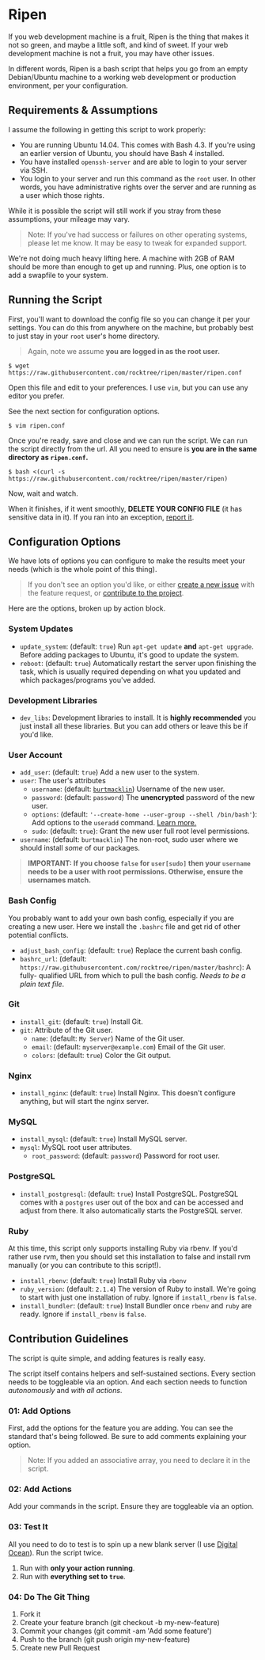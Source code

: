 Ripen
============

If you web development machine is a fruit, Ripen is the thing that makes it not
so green, and maybe a little soft, and kind of sweet. If your web development
machine is not a fruit, you may have other issues.

In different words, Ripen is a bash script that helps you go from an empty
Debian/Ubuntu machine to a working web development or production environment,
per your configuration.

Requirements & Assumptions
------------

I assume the following in getting this script to work properly:

* You are running Ubuntu 14.04. This comes with Bash 4.3. If you're using an
  earlier version of Ubuntu, you should have Bash 4 installed.
* You have installed `openssh-server` and are able to login to your server via
  SSH.
* You login to your server and run this command as the `root` user. In other
  words, you have administrative rights over the server and are running as a
  user which those rights.

While it is possible the script will still work if you stray from these
assumptions, your mileage may vary.

> Note: If you've had success or failures on other operating systems, please
> let me know. It may be easy to tweak for expanded support.

We're not doing much heavy lifting here. A machine with 2GB of RAM should be
more than enough to get up and running. Plus, one option is to add a swapfile
to your system.

Running the Script
------------

First, you'll want to download the config file so you can change it per your
settings. You can do this from anywhere on the machine, but probably best to
just stay in your `root` user's home directory.

> Again, note we assume **you are logged in as the root user.**

```text
$ wget https://raw.githubusercontent.com/rocktree/ripen/master/ripen.conf
```

Open this file and edit to your preferences. I use `vim`, but you can use any
editor you prefer.

See the next section for configuration options.

```text
$ vim ripen.conf
```

Once you're ready, save and close and we can run the script. We can run the
script directly from the url. All you need to ensure is **you are in the same
directory as `ripen.conf`.**

```text
$ bash <(curl -s https://raw.githubusercontent.com/rocktree/ripen/master/ripen)
```

Now, wait and watch.

When it finishes, if it went smoothly, **DELETE YOUR CONFIG FILE** (it has
sensitive data in it). If you ran into an exception, [report
it](https://github.com/rocktree/ripen/issues/new).

Configuration Options
------------

We have lots of options you can configure to make the results meet your needs
(which is the whole point of this thing).

> If you don't see an option you'd like, or either [create a new
> issue](https://github.com/rocktree/ripen/issues/new) with the feature
> request, or [contribute to the
> project](https://github.com/rocktree/ripen/issues/new).

Here are the options, broken up by action block.

### System Updates

* `update_system`: (default: `true`) Run `apt-get update` **and** `apt-get
  upgrade`. Before adding packages to Ubuntu, it's good to update the system.
* `reboot`: (default: `true`) Automatically restart the server upon finishing
  the task, which is usually required depending on what you updated and which
  packages/programs you've added.

### Development Libraries

* `dev_libs`: Development libraries to install. It is **highly recommended**
  you just install all these libraries. But you can add others or leave this be
  if you'd like.

### User Account

* `add_user`: (default: `true`) Add a new user to the system.
* `user`: The user's attributes
    * `username`: (default:
      [`burtmacklin`](http://media2.giphy.com/media/RaS5rHxJhwnPq/200_s.gif))
      Username of the new user.
    * `password`: (default: `password`) The **unencrypted** password of the new
      user.
    * `options`: (default: `'--create-home --user-group --shell /bin/bash'`):
      Add options to the `useradd` command. [Learn
      more.](http://linux.die.net/man/8/useradd)
    * `sudo`: (default: `true`): Grant the new user full root level
      permissions.
* `username`: (default: `burtmacklin`) The non-root, sudo user where we should
  install *some* of our packages.

> **IMPORTANT: If you choose `false` for `user[sudo]` then your `username`
> needs to be a user with root permissions. Otherwise, ensure the usernames
> match.**

### Bash Config

You probably want to add your own bash config, especially if you are creating a
new user. Here we install the `.bashrc` file and get rid of other potential
conflicts.

* `adjust_bash_config`: (default: `true`) Replace the current bash config.
* `bashrc_url`: (default:
  `https://raw.githubusercontent.com/rocktree/ripen/master/bashrc`): A fully-
  qualified URL from which to pull the bash config. *Needs to be a plain text
  file*.

### Git

* `install_git`: (default: `true`) Install Git.
* `git`: Attribute of the Git user.
    * `name`: (default: `My Server`) Name of the Git user.
    * `email`: (default: `myserver@example.com`) Email of the Git user.
    * `colors`: (default: `true`) Color the Git output.

### Nginx

* `install_nginx`: (default: `true`) Install Nginx. This doesn't configure
  anything, but will start the nginx server.

### MySQL

* `install_mysql`: (default: `true`) Install MySQL server.
* `mysql`: MySQL root user attributes.
    * `root_password`: (default: `password`) Password for root user.

### PostgreSQL

* `install_postgresql`: (default: `true`) Install PostgreSQL. PostgreSQL comes
  with a `postgres` user out of the box and can be accessed and adjust from
  there. It also automatically starts the PostgreSQL server.

### Ruby

At this time, this script only supports installing Ruby via rbenv. If you'd
rather use rvm, then you should set this installation to false and install rvm
manually (or you can contribute to this script!).

* `install_rbenv`: (default: `true`) Install Ruby via `rbenv`
* `ruby_version`: (default: `2.1.4`) The version of Ruby to install. We're
  going to start with just one installation of ruby. Ignore if `install_rbenv`
  is `false`.
* `install_bundler`: (default: `true`) Install Bundler once `rbenv` and `ruby`
  are ready. Ignore if `install_rbenv` is `false`.


Contribution Guidelines
------------

The script is quite simple, and adding features is really easy.

The script itself contains helpers and self-sustained sections. Every section
needs to be toggleable via an option. And each section needs to function
*autonomously* and *with all actions*.

### 01: Add Options

First, add the options for the feature you are adding. You can see the standard
that's being followed. Be sure to add comments explaining your option.

> Note: If you added an associative array, you need to declare it in the
> script.

### 02: Add Actions

Add your commands in the script. Ensure they are toggleable via an option.

### 03: Test It

All you need to do to test is to spin up a new blank server (I use [Digital
Ocean](https://www.digitalocean.com/)). Run the script twice.

1. Run with **only your action running**.
2. Run with **everything set to `true`**.

### 04: Do The Git Thing

1. Fork it
2. Create your feature branch (git checkout -b my-new-feature)
3. Commit your changes (git commit -am 'Add some feature')
4. Push to the branch (git push origin my-new-feature)
5. Create new Pull Request
